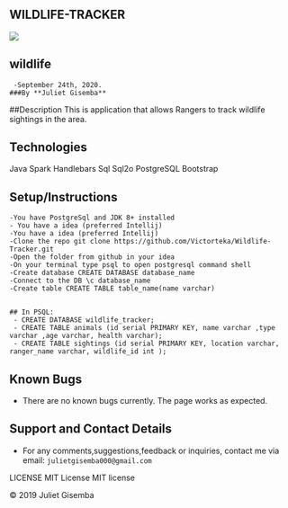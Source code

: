 ## WILDLIFE-TRACKER


   <img src="images/screen.png">

  ## wildlife
     -September 24th, 2020.
    ###By **Juliet Gisemba**
    
##Description
This is application that allows Rangers to track wildlife sightings in the area.

## Technologies
  Java
  Spark
  Handlebars
  Sql
  Sql2o
  PostgreSQL
  Bootstrap
  
## Setup/Instructions
    -You have PostgreSql and JDK 8+ installed
    - You have a idea (preferred Intellij)
    -You have a idea (preferred Intellij)
    -Clone the repo git clone https://github.com/Victorteka/Wildlife-Tracker.git
    -Open the folder from github in your idea
    -On your terminal type psql to open postgresql command shell
    -Create database CREATE DATABASE database_name
    -Connect to the DB \c database_name
    -Create table CREATE TABLE table_name(name varchar)
    
    
    ## In PSQL:
     - CREATE DATABASE wildlife_tracker;
     - CREATE TABLE animals (id serial PRIMARY KEY, name varchar ,type varchar ,age varchar, health varchar);
     - CREATE TABLE sightings (id serial PRIMARY KEY, location varchar, ranger_name varchar, wildlife_id int );
  
 ## Known Bugs
- There are no known bugs currently. The page works as expected.

## Support and Contact Details
- For any comments,suggestions,feedback or inquiries, contact me via email: `julietgisemba000@gmail.com`


LICENSE
MIT License MIT license

© 2019 Juliet Gisemba
